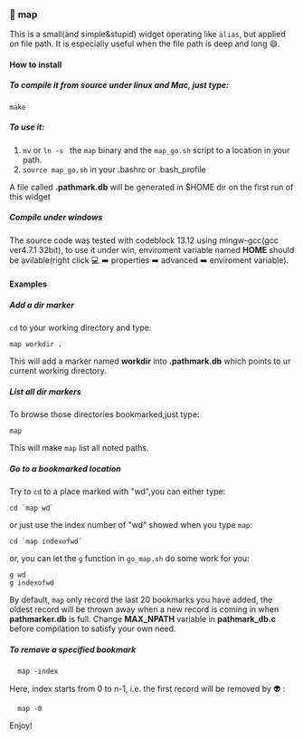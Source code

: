 ### :round_pushpin: __map__  
This is a small(and simple&stupid) widget operating like `alias`, but applied on file path. It is especially useful when the file path is deep and long :smile:.   

#### How to install  

##### To compile it from source under linux and Mac, just type:  

    make
    
##### To use it:  

1. `mv` or `ln -s ` the `map` binary and the `map_go.sh` script to a location in your path.  
2. `source map_go.sh` in your .bashrc or .bash_profile  

A file called __.pathmark.db__ will be generated in $HOME dir on the first run of this widget 

##### Compile under windows

The source code was tested with codeblock 13.12 using mingw-gcc(gcc ver4.7.1 32bit), 
to use it under win, enviroment variable named __HOME__ should be avilable(right click :computer: :arrow_right: properties :arrow_right: advanced :arrow_right: enviroment variable).


#### Examples  

##### Add a dir marker   

`cd` to your working directory and type:

    map workdir .

This will add a marker named __workdir__ into __.pathmark.db__ which points to ur
current working directory. 

##### List all dir markers   

To browse those directories bookmarked,just type:

    map

This will make `map` list all noted paths.

##### Go to a bookmarked location  

Try to `cd` to a place marked with "wd",you can either type:

    cd `map wd`

or just use the index number of "wd" showed when you type `map`:

    cd `map indexofwd`

or, you can let the `g` function in `go_map.sh` do some work for you:
    
    g wd
    g indexofwd

By default, `map` only record the last 20 bookmarks you have added, the oldest record will be thrown away when a new record is coming in when __pathmarker.db__ is full. Change __MAX_NPATH__ variable in __pathmark_db.c__ before compilation to satisfy your own need.

##### To remove a specified bookmark

      map -index

Here, index starts from 0 to n-1, i.e. the first record will be removed by :alien: :

      map -0

Enjoy!

